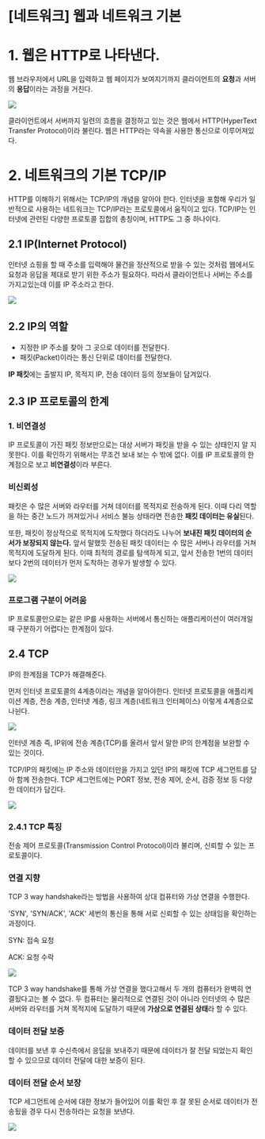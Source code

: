# [네트워크] 웹과 네트워크 기본

# 1. 웹은 HTTP로 나타낸다.

웹 브라우저에서 URL을 입력하고 웹 페이지가 보여지기까지 클라이언트의 **요청**과 서버의 **응답**이라는 과정을 거친다.

![](https://s3.us-west-2.amazonaws.com/secure.notion-static.com/ef39ad98-9331-48d2-a06b-fd03f985e8a7/Untitled.png?X-Amz-Algorithm=AWS4-HMAC-SHA256&X-Amz-Credential=AKIAT73L2G45O3KS52Y5%2F20210224%2Fus-west-2%2Fs3%2Faws4_request&X-Amz-Date=20210224T123253Z&X-Amz-Expires=86400&X-Amz-Signature=1c181770e066ac842f7450c957a4477add43fca52a089dfe0372f6419b52f7af&X-Amz-SignedHeaders=host&response-content-disposition=filename%20%3D%22Untitled.png%22)

클라이언트에서 서버까지 일련의 흐름을 결정하고 있는 것은 웹에서 HTTP(HyperText Transfer Protocol)이라 불린다. 웹은 HTTP라는 약속을 사용한 통신으로 이루어져있다.

# 2. 네트워크의 기본 TCP/IP

HTTP를 이해하기 위해서는 TCP/IP의 개념을 알아야 한다. 인터넷을 포함해 우리가 일반적으로 사용하는 네트워크는 TCP/IP라는 프로토콜에서 움직이고 있다. TCP/IP는 인터넷에 관련된 다양한 프로토콜 집합의 총칭이며, HTTP도 그 중 하나이다.

## 2.1 IP(Internet Protocol)

인터넷 쇼핑을 할 때 주소를 입력해야 물건을 정산적으로 받을 수 있는 것처럼 웹에서도 요청과 응답을 제대로 받기 위한 주소가 필요하다. 따라서 클라이언트나 서버는 주소를 가지고있는데 이를 IP 주소라고 한다. 

![](https://s3.us-west-2.amazonaws.com/secure.notion-static.com/b786a7d7-922c-464c-a390-2e998bbd3691/Untitled.png?X-Amz-Algorithm=AWS4-HMAC-SHA256&X-Amz-Credential=AKIAT73L2G45O3KS52Y5%2F20210117%2Fus-west-2%2Fs3%2Faws4_request&X-Amz-Date=20210117T111843Z&X-Amz-Expires=86400&X-Amz-Signature=96748a91f538c0c6fe351c499f62924b39bfca144f76ed666acf3af3856aa7c6&X-Amz-SignedHeaders=host&response-content-disposition=filename%20%3D%22Untitled.png%22)

## 2.2 IP의 역할

- 지정한 IP 주소를 찾아 그 곳으로 데이터를 전달한다.
- 패킷(Packet)이라는 통신 단위로 데이터를 전달한다.

**IP 패킷**에는 출발지 IP, 목적지 IP, 전송 데이터 등의 정보들이 담겨있다. 

## 2.3 IP 프로토콜의 한계

### 1. 비연결성

IP 프로토콜이 가진 패킷 정보만으로는 대상 서버가 패킷을 받을 수 있는 상태인지 알 지 못한다. 이를 확인하기 위해서는 무조건 보내 보는 수 밖에 없다. 이를 IP 프로토콜의 한계점으로 보고 **비연결성**이라 부른다.

### 비신뢰성

패킷은 수 많은 서버와 라우터를 거쳐 데이터를 목적지로 전송하게 된다. 이때 다리 역할을 하는 중간 노드가 꺼져있거나 서비스 불능 상태라면 전송한 **패킷 데이터는 유실**된다. 

또한, 패킷이 정상적으로 목적지에 도착했다 하더라도 나누어 **보내진 패킷 데이터의 순서가 보장되지 않는다.** 앞서 말했듯 전송된 패킷 데이터는 수 많은 서버나 라우터를 거쳐 목적지에 도달하게 된다. 이때 최적의 경로를 탐색하게 되고, 앞서 전송한 1번의 데이터보다 2번의 데이터가 먼저 도착하는 경우가 발생할 수 있다.

![](https://s3.us-west-2.amazonaws.com/secure.notion-static.com/47096b60-b357-488a-a12a-d611e7855ceb/Untitled.png?X-Amz-Algorithm=AWS4-HMAC-SHA256&X-Amz-Credential=AKIAT73L2G45O3KS52Y5%2F20210110%2Fus-west-2%2Fs3%2Faws4_request&X-Amz-Date=20210110T102656Z&X-Amz-Expires=86400&X-Amz-Signature=7295710070493ca8fcdb3279e66bd0a9858b28c30e4c63d84a0075d7d3f9e56e&X-Amz-SignedHeaders=host&response-content-disposition=filename%20%3D%22Untitled.png%22)

### 프로그램 구분이 어려움

IP 프로토콜만으로는 같은 IP를 사용하는 서버에서 통신하는 애플리케이션이 여러개일 때 구분하기 어렵다는 한계점이 있다.

## 2.4 TCP

IP의 한계점을 TCP가 해결해준다.

먼저 인터넷 프로토콜의 4계층이라는 개념을 알아야한다. 인터넷 프로토콜을 애플리케이션 계층, 전송 계층, 인터넷 계층, 링크 계층(네트워크 인터페이스) 이렇게 4계층으로 나뉜다.

![](https://s3.us-west-2.amazonaws.com/secure.notion-static.com/459e5c0c-ee9e-473c-8de5-90e10a9b0710/Untitled.png?X-Amz-Algorithm=AWS4-HMAC-SHA256&X-Amz-Credential=AKIAT73L2G45O3KS52Y5%2F20210107%2Fus-west-2%2Fs3%2Faws4_request&X-Amz-Date=20210107T132028Z&X-Amz-Expires=86400&X-Amz-Signature=31b9045b5a9b5e4b438d485fc2a5ab61bef79b65d8dd4929c79f09ddeb7df4eb&X-Amz-SignedHeaders=host&response-content-disposition=filename%20%3D%22Untitled.png%22)

인터넷 계층 즉, IP위에 전송 계층(TCP)를 올려서 앞서 말한 IP의 한계점을 보완할 수 있는 것이다.

TCP/IP의 패킷에는 IP 주소와 데이터만을 가지고 있던 IP의 패킷에 TCP 세그먼트를 담아 함께 전송한다. TCP 세그먼트에는 PORT 정보, 전송 제어, 순서, 검증 정보 등 다양한 데이터가 담긴다.

![](https://s3.us-west-2.amazonaws.com/secure.notion-static.com/2f737dc7-8133-46e9-b74e-4baca9c38167/Untitled.png?X-Amz-Algorithm=AWS4-HMAC-SHA256&X-Amz-Credential=AKIAT73L2G45O3KS52Y5%2F20210117%2Fus-west-2%2Fs3%2Faws4_request&X-Amz-Date=20210117T111922Z&X-Amz-Expires=86400&X-Amz-Signature=35b57d90711c633be0213f7b27345fad34f2b2c7e1e27a6f7a41004eba4651f7&X-Amz-SignedHeaders=host&response-content-disposition=filename%20%3D%22Untitled.png%22)

### 2.4.1 TCP 특징

전송 제어 프로토콜(Transmission Control Protocol)이라 불리며, 신뢰할 수 있는 프로토콜이다.

### 연결 지향

TCP 3 way handshake라는 방법을 사용하여 상대 컴퓨터와 가상 연결을 수행한다.

'SYN', 'SYN/ACK', 'ACK' 세번의 통신을 통해 서로 신뢰할 수 있는 상태임을 확인하는 과정이다.

SYN: 접속 요청

ACK: 요청 수락

![](https://s3.us-west-2.amazonaws.com/secure.notion-static.com/94bee1d0-55ce-4cd2-a040-9c1970912770/Untitled.png?X-Amz-Algorithm=AWS4-HMAC-SHA256&X-Amz-Credential=AKIAT73L2G45O3KS52Y5%2F20210117%2Fus-west-2%2Fs3%2Faws4_request&X-Amz-Date=20210117T111948Z&X-Amz-Expires=86400&X-Amz-Signature=91894a5a0e3e66d0f62db45a06eac89d6f35493e925cc284506c7a92416f00b7&X-Amz-SignedHeaders=host&response-content-disposition=filename%20%3D%22Untitled.png%22)

TCP 3 way handshake를 통해 가상 연결을 했다고해서 두 개의 컴퓨터가 완벽히 연결됬다고는 볼 수 없다. 두 컴퓨터는 물리적으로 연결된 것이 아니라 인터넷의 수 많은 서버와 라우터를 거쳐 목적지에 도달하기 때문에 **가상으로 연결된 상태**라 할 수 있다. 

### 데이터 전달 보증

데이터를 보낸 후 수신측에서 응답을 보내주기 때문에 데이터가 잘 전달 되었는지 확인할 수 있으므로 데이터 전달에 대한 보증이 된다.

### 데이터 전달 순서 보장

TCP 세그먼트에 순서에 대한 정보가 들어있어 이를 확인 후 잘 못된 순서로 데이터가 전송됬을 경우 다시 전송하라는 요청을 보낸다.

![](https://s3.us-west-2.amazonaws.com/secure.notion-static.com/609fdffb-6f3f-4d0c-960a-c3a749e2f90b/Untitled.png?X-Amz-Algorithm=AWS4-HMAC-SHA256&X-Amz-Credential=AKIAT73L2G45O3KS52Y5%2F20210117%2Fus-west-2%2Fs3%2Faws4_request&X-Amz-Date=20210117T112018Z&X-Amz-Expires=86400&X-Amz-Signature=13ecbf4e438f9aac74c255f24868da56abd6c79a9105cc2f9ec2172f0a032a88&X-Amz-SignedHeaders=host&response-content-disposition=filename%20%3D%22Untitled.png%22)
